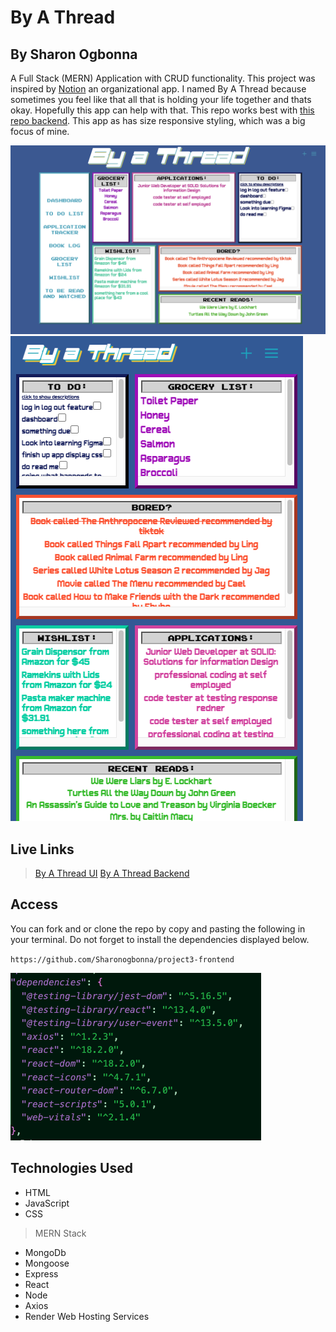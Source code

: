 # By A Thread

## By Sharon Ogbonna
A Full Stack (MERN) Application with CRUD functionality. This project was inspired by [Notion](https://www.notion.so/) an organizational app. I named By A Thread because sometimes you feel like that all that is holding your life together and thats okay. Hopefully this app can help with that. This repo works best with [this repo backend](https://github.com/Sharonogbonna/project3-backend). This app as has size responsive styling, which was a big focus of mine.

![Dashboard](./public/dashboard.png)
![Dashboard](./public/dashboard-mobile.png)

## Live Links

> [By A Thread UI](byathread-ui.onrender.com)
> [By A Thread Backend](byathread-api.onrender.com)


## Access

You can fork and or clone the repo by copy and pasting the following in your terminal. Do not forget to install the dependencies displayed below.

`https://github.com/Sharonogbonna/project3-frontend`

![Dependencies](./public/dependencies.png)

## Technologies Used

- HTML
- JavaScript
- CSS
> MERN Stack
- MongoDb
- Mongoose
- Express
- React
- Node
- Axios
- Render Web Hosting Services